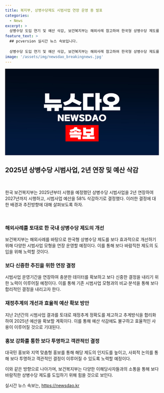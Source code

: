 ```yaml
---
title: 복지부, 상병수당제도 시범사업 연장 운영 중 발표
categories:
  - News
excerpt: >
  상병수당 도입 연기 및 예산 삭감, 보건복지부는 해외사례 참고하여 한국형 상병수당 제도를 보다 바람직하게 개선할 예정. 시범사업 운영 기간 연장으로 충분한 데이터 확보하고, 다양한 사회적 논의를 거친 후에 합리적인 제도 설계에 총력. 재정추계 정확도 개선하여 2025년 예산 확보 및 지역 맞춤형 홍보 등으로 상병수당 제도의 인지도 높일 계획.
feature_text: >
  ## pcversion 실시간 뉴스 속보입니다.

  상병수당 도입 연기 및 예산 삭감, 보건복지부는 해외사례 참고하여 한국형 상병수당 제도를 보다 바람직하게 개선할 예정. 시범사업 운영 기간 연장으로 충분한 데이터 확보하고, 다양한 사회적 논의를 거친 후에 합리적인 제도 설계에 총력. 재정추계 정확도 개선하여 2025년 예산 확보 및 지역 맞춤형 홍보 등으로 상병수당 제도의 인지도 높일 계획.
image: '/assets/img/newsdao_breakingnews.jpg'
---
```


<p><img src="/assets/img/newsdao_breakingnews.jpg" alt="pcversion 속보" /></p>

<h2 data-ke-size="size26">2025년 상병수당 시범사업, 2년 연장 및 예산 삭감</h2>

<p data-ke-size="size16">&nbsp;</p>

<p>한국 보건복지부는 2025년부터 시행을 예정했던 상병수당 시범사업을 2년 연장하여 2027년까지 시행하고, 시범사업 예산을 58% 삭감하기로 결정했다. 이러한 결정에 대한 배경과 추진방향에 대해 살펴보도록 하자.</p>

<p data-ke-size="size16">&nbsp;</p>

<h3>해외사례를 토대로 한 국내 상병수당 제도의 개선</h3>

<p data-ke-size="size16">보건복지부는 해외사례를 바탕으로 한국형 상병수당 제도를 보다 효과적으로 개선하기 위해 다양한 시범사업 모형을 연장 운영할 예정이다. 이를 통해 보다 바람직한 제도의 도입을 위해 노력할 것이다.</p>

<h3>보다 신중한 추진을 위한 연장 결정</h3>

<p data-ke-size="size16">시범사업 운영기간을 연장하여 충분한 데이터를 확보하고 보다 신중한 결정을 내리기 위한 노력이 이루어질 예정이다. 이를 통해 기존 시범사업 모형과의 비교·분석을 통해 보다 합리적인 결정을 내리고자 한다.</p>

<h3>재정추계의 개선과 효율적 예산 확보 방안</h3>

<p data-ke-size="size16">지난 2년간의 시범사업 결과를 토대로 재정추계 정확도를 제고하고 추계방식을 합리화하여 2025년 예산을 확보할 계획이다. 이를 통해 예산 삭감에도 불구하고 효율적인 사용이 이루어질 것으로 기대된다.</p>

<h3>홍보 강화를 통한 보다 투명하고 객관적인 결정</h3>

<p data-ke-size="size16">대국민 홍보와 지역 맞춤형 홍보를 통해 해당 제도의 인지도를 높이고, 사회적 논의를 통해 보다 투명하고 객관적인 결정이 이루어질 수 있도록 노력할 예정이다.</p>

<p>이와 같은 방향으로 나아가며, 보건복지부는 다양한 이해당사자들과의 소통을 통해 보다 바람직한 상병수당 제도를 도입하기 위해 힘쓸 것으로 보인다.</p>
실시간 뉴스 속보는, <a href="https://newsdao.kr" rel="dofollow">https://newsdao.kr</a>



